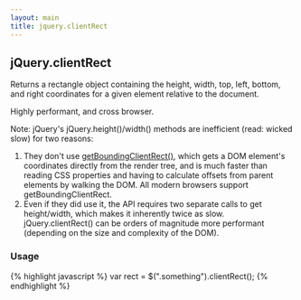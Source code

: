 ```yaml
---
layout: main
title: jquery.clientRect
---
```


## jQuery.clientRect

Returns a rectangle object containing the height, width, top, left, bottom, and right coordinates 
for a given element relative to the document.

Highly performant, and cross browser.

Note: jQuery's jQuery.height()/width() methods are inefficient (read: wicked slow) for two reasons:

1. They don't use [getBoundingClientRect()](https://developer.mozilla.org/en-US/docs/Web/API/element.getBoundingClientRect), 
which gets a DOM element's coordinates directly from the render tree, and is much faster than reading CSS properties 
and having to calculate offsets from parent elements by walking the DOM. All modern browsers support getBoundingClientRect.
2. Even if they did use it, the API requires two separate calls to get height/width, which makes it inherently twice as slow.
jQuery.clientRect() can be orders of magnitude more performant (depending on the size and complexity of the DOM).

### Usage
{% highlight javascript %}
    var rect = $(".something").clientRect();
{% endhighlight %}